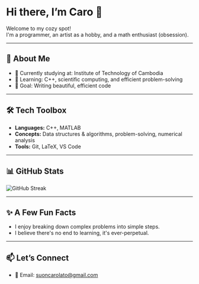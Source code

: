 # Hi there, I’m Caro 👋

Welcome to my cozy spot!  
I'm a programmer, an artist as a hobby, and a math enthusiast (obsession). 

---

## 🌱 About Me
- 🔭 Currently studying at: Institute of Technology of Cambodia
- 🌱 Learning: C++, scientific computing, and efficient problem-solving
- 🎯 Goal: Writing beautiful, efficient code

---

## 🛠️ Tech Toolbox
- **Languages:** C++, MATLAB  
- **Concepts:** Data structures & algorithms, problem-solving, numerical analysis  
- **Tools:** Git, LaTeX, VS Code  

---

## 📊 GitHub Stats
![GitHub Streak](https://github-readme-streak-stats.herokuapp.com?user=Caro-Sip&theme=tokyonight&hide_border=true)  

---

## ✨ A Few Fun Facts
- I enjoy breaking down complex problems into simple steps.    
- I believe there's no end to learning, it's ever-perpetual.  

---

## 📫 Let’s Connect
- 💼 Email: suoncarolato@gmail.com
